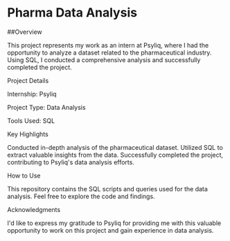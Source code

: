 # Pharma Data Analysis


##Overview

This project represents my work as an intern at Psyliq, where I had the opportunity to analyze a dataset related to the pharmaceutical industry. Using SQL, I conducted a comprehensive analysis and successfully completed the project.

Project Details

Internship: Psyliq

Project Type: Data Analysis

Tools Used: SQL

Key Highlights

Conducted in-depth analysis of the pharmaceutical dataset. Utilized SQL to extract valuable insights from the data. Successfully completed the project, contributing to Psyliq's data analysis efforts.

How to Use

This repository contains the SQL scripts and queries used for the data analysis. Feel free to explore the code and findings.

Acknowledgments

I'd like to express my gratitude to Psyliq for providing me with this valuable opportunity to work on this project and gain experience in data analysis.
